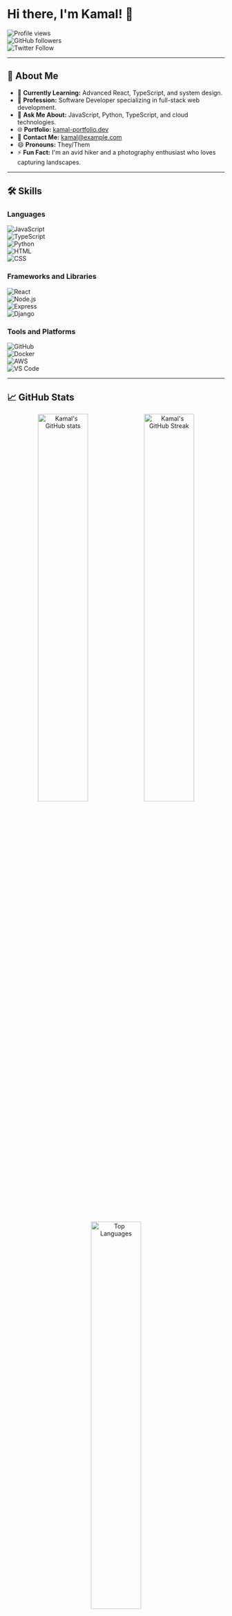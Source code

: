 # Hi there, I'm Kamal! 👋

![Profile views](https://gpvc.arturio.dev/kamal-commits)  
![GitHub followers](https://img.shields.io/github/followers/kamal-commits?label=Follow&style=social)  
![Twitter Follow](https://img.shields.io/twitter/follow/kamal-commits?style=social)

---

## 🚀 About Me

- 🌱 **Currently Learning:** Advanced React, TypeScript, and system design.
- 💼 **Profession:** Software Developer specializing in full-stack web development.
- 💬 **Ask Me About:** JavaScript, Python, TypeScript, and cloud technologies.
- 🌐 **Portfolio:** [kamal-portfolio.dev](https://kamal-portfolio.dev)
- 📧 **Contact Me:** [kamal@example.com](mailto:kamal@example.com)
- 😄 **Pronouns:** They/Them
- ⚡ **Fun Fact:** I'm an avid hiker and a photography enthusiast who loves capturing landscapes.

---

## 🛠️ Skills

### Languages
![JavaScript](https://img.shields.io/badge/-JavaScript-F7DF1E?style=flat&logo=javascript&logoColor=black)  
![TypeScript](https://img.shields.io/badge/-TypeScript-007ACC?style=flat&logo=typescript&logoColor=white)  
![Python](https://img.shields.io/badge/-Python-3776AB?style=flat&logo=python&logoColor=white)  
![HTML](https://img.shields.io/badge/-HTML-E34F26?style=flat&logo=html5&logoColor=white)  
![CSS](https://img.shields.io/badge/-CSS-1572B6?style=flat&logo=css3&logoColor=white)

### Frameworks and Libraries
![React](https://img.shields.io/badge/-React-61DAFB?style=flat&logo=react&logoColor=black)  
![Node.js](https://img.shields.io/badge/-Node.js-339933?style=flat&logo=node.js&logoColor=white)  
![Express](https://img.shields.io/badge/-Express-000000?style=flat&logo=express&logoColor=white)  
![Django](https://img.shields.io/badge/-Django-092E20?style=flat&logo=django&logoColor=white)

### Tools and Platforms
![GitHub](https://img.shields.io/badge/-GitHub-181717?style=flat&logo=github&logoColor=white)  
![Docker](https://img.shields.io/badge/-Docker-2496ED?style=flat&logo=docker&logoColor=white)  
![AWS](https://img.shields.io/badge/-AWS-FF9900?style=flat&logo=amazon-aws&logoColor=white)  
![VS Code](https://img.shields.io/badge/-VS%20Code-007ACC?style=flat&logo=visual-studio-code&logoColor=white)

---

## 📈 GitHub Stats

<div align="center">
  <img src="https://github-readme-stats.vercel.app/api?username=kamal-commits&show_icons=true&theme=radical" alt="Kamal's GitHub stats" width="48%" />
  <img src="https://github-readme-streak-stats.herokuapp.com/?user=kamal-commits&theme=radical" alt="Kamal's GitHub Streak" width="48%" />
</div>
<div align="center">
  <img src="https://github-readme-stats.vercel.app/api/top-langs/?username=kamal-commits&layout=compact&theme=radical" alt="Top Languages" width="48%" />
</div>

---

## 🏆 Achievements

![GitHub Trophies](https://github-profile-trophy.vercel.app/?username=kamal-commits&theme=radical&margin-w=15&margin-h=15)

---

## 🌟 Featured Projects

### [Project Name 1](https://github.com/kamal-commits/project-repo)
![Repo Size](https://img.shields.io/github/repo-size/kamal-commits/project-repo)  
![Issues](https://img.shields.io/github/issues/kamal-commits/project-repo)  
![Pull Requests](https://img.shields.io/github/issues-pr/kamal-commits/project-repo)  
**Description:** A web application that solves [problem/feature]. Built with React, TypeScript, and Node.js.

### [Project Name 2](https://github.com/kamal-commits/another-project-repo)
![Repo Size](https://img.shields.io/github/repo-size/kamal-commits/another-project-repo)  
![Issues](https://img.shields.io/github/issues/kamal-commits/another-project-repo)  
![Pull Requests](https://img.shields.io/github/issues-pr/kamal-commits/another-project-repo)  
**Description:** A scalable microservice for [use case]. Developed using Python, Django, and AWS.

---

## 🌐 Connect with Me

[![LinkedIn](https://img.shields.io/badge/-LinkedIn-0077B5?style=flat&logo=linkedin&logoColor=white)](https://www.linkedin.com/in/kamal-commits)  
[![Twitter](https://img.shields.io/badge/-Twitter-1DA1F2?style=flat&logo=twitter&logoColor=white)](https://twitter.com/kamal-commits)  
[![Portfolio](https://img.shields.io/badge/-Portfolio-000?style=flat&logo=firefox&logoColor=white)](https://kamal-portfolio.dev)

---

## 📅 Weekly Development Breakdown

<!--START_SECTION:waka-->
```text
TypeScript   20 hrs  ██████████████████   65%
React         8 hrs  ████████░░░░░░░░░░   30%
Other         2 hrs  ██░░░░░░░░░░░░░░░░    5%
```
<!--END_SECTION:waka-->

---

## 🤖 Automations

- **Dynamic Stats Update:** GitHub Actions automatically refresh stats and contributions daily.
- **Code Time Tracker:** Weekly coding stats are powered by [Wakatime](https://wakatime.com).
- **Profile Views:** Powered by [arturio.dev](https://arturio.dev).

---

### 📝 Tips

For optimal results, ensure the following:
1. Use [GitHub Actions](https://docs.github.com/en/actions) to automate dynamic sections like WakaTime and GitHub stats.
2. Customize badges with tools like [Shields.io](https://shields.io/).
3. Showcase significant projects with relevant stats and technologies.

---

**Thanks for visiting my profile! Let's connect and build awesome things together. 🚀**
